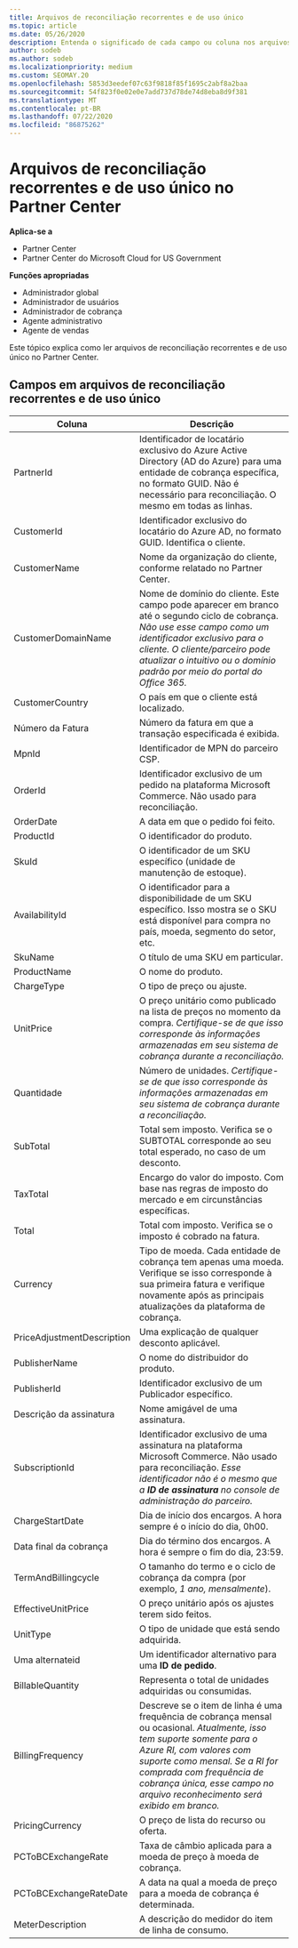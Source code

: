```yaml
---
title: Arquivos de reconciliação recorrentes e de uso único
ms.topic: article
ms.date: 05/26/2020
description: Entenda o significado de cada campo ou coluna nos arquivos de reconciliação única e recorrente do Partner Center.
author: sodeb
ms.author: sodeb
ms.localizationpriority: medium
ms.custom: SEOMAY.20
ms.openlocfilehash: 5853d3eedef07c63f9818f85f1695c2abf8a2baa
ms.sourcegitcommit: 54f823f0e02e0e7add737d78de74d8eba8d9f381
ms.translationtype: MT
ms.contentlocale: pt-BR
ms.lasthandoff: 07/22/2020
ms.locfileid: "86875262"
---
```

# <a name="one-time-and-recurring-reconciliation-files-in-partner-center"></a>Arquivos de reconciliação recorrentes e de uso único no Partner Center

**Aplica-se a**

- Partner Center
- Partner Center do Microsoft Cloud for US Government

**Funções apropriadas**

- Administrador global
- Administrador de usuários
- Administrador de cobrança
- Agente administrativo
- Agente de vendas

Este tópico explica como ler arquivos de reconciliação recorrentes e de uso único no Partner Center.

## <a name="fields-in-one-time-and-recurring-reconciliation-files"></a>Campos em arquivos de reconciliação recorrentes e de uso único

| Coluna | Descrição |
| ------ | ----------- |
| PartnerId | Identificador de locatário exclusivo do Azure Active Directory (AD do Azure) para uma entidade de cobrança específica, no formato GUID. Não é necessário para reconciliação. O mesmo em todas as linhas. |
| CustomerId | Identificador exclusivo do locatário do Azure AD, no formato GUID. Identifica o cliente. |
| CustomerName | Nome da organização do cliente, conforme relatado no Partner Center. |
| CustomerDomainName | Nome de domínio do cliente. Este campo pode aparecer em branco até o segundo ciclo de cobrança. *Não use esse campo como um identificador exclusivo para o cliente. O cliente/parceiro pode atualizar o intuitivo ou o domínio padrão por meio do portal do Office 365.* |
| CustomerCountry | O país em que o cliente está localizado. |
| Número da Fatura | Número da fatura em que a transação especificada é exibida. |
| MpnId | Identificador de MPN do parceiro CSP. |
| OrderId | Identificador exclusivo de um pedido na plataforma Microsoft Commerce. Não usado para reconciliação. |
| OrderDate | A data em que o pedido foi feito. |
| ProductId | O identificador do produto. |
| SkuId | O identificador de um SKU específico (unidade de manutenção de estoque). |
| AvailabilityId | O identificador para a disponibilidade de um SKU específico. Isso mostra se o SKU está disponível para compra no país, moeda, segmento do setor, etc. |
| SkuName | O título de uma SKU em particular. |
| ProductName | O nome do produto. |
| ChargeType | O tipo de preço ou ajuste. |
| UnitPrice | O preço unitário como publicado na lista de preços no momento da compra. *Certifique-se de que isso corresponde às informações armazenadas em seu sistema de cobrança durante a reconciliação.* |
| Quantidade | Número de unidades. *Certifique-se de que isso corresponde às informações armazenadas em seu sistema de cobrança durante a reconciliação.* |
| SubTotal | Total sem imposto. Verifica se o SUBTOTAL corresponde ao seu total esperado, no caso de um desconto. |
| TaxTotal | Encargo do valor do imposto. Com base nas regras de imposto do mercado e em circunstâncias específicas. |
| Total | Total com imposto. Verifica se o imposto é cobrado na fatura. |
| Currency | Tipo de moeda. Cada entidade de cobrança tem apenas uma moeda. Verifique se isso corresponde à sua primeira fatura e verifique novamente após as principais atualizações da plataforma de cobrança. |
| PriceAdjustmentDescription | Uma explicação de qualquer desconto aplicável. |
| PublisherName | O nome do distribuidor do produto.
| PublisherId | Identificador exclusivo de um Publicador específico. |
| Descrição da assinatura | Nome amigável de uma assinatura. |
| SubscriptionId | Identificador exclusivo de uma assinatura na plataforma Microsoft Commerce. Não usado para reconciliação. *Esse identificador não é o mesmo que a **ID de assinatura** no console de administração do parceiro.* |
| ChargeStartDate | Dia de início dos encargos. A hora sempre é o início do dia, 0h00. |
| Data final da cobrança | Dia do término dos encargos. A hora é sempre o fim do dia, 23:59. |
| TermAndBillingcycle | O tamanho do termo e o ciclo de cobrança da compra (por exemplo, *1 ano, mensalmente*). |
| EffectiveUnitPrice | O preço unitário após os ajustes terem sido feitos. |
| UnitType | O tipo de unidade que está sendo adquirida. |
| Uma alternateid | Um identificador alternativo para uma **ID de pedido**. |
| BillableQuantity | Representa o total de unidades adquiridas ou consumidas. |
| BillingFrequency | Descreve se o item de linha é uma frequência de cobrança mensal ou ocasional. *Atualmente, isso tem suporte somente para o Azure RI, com valores com suporte como mensal. Se a RI for comprada com frequência de cobrança única, esse campo no arquivo reconhecimento será exibido em branco.* |
| PricingCurrency | O preço de lista do recurso ou oferta. |
| PCToBCExchangeRate | Taxa de câmbio aplicada para a moeda de preço à moeda de cobrança. |
| PCToBCExchangeRateDate | A data na qual a moeda de preço para a moeda de cobrança é determinada. |
| MeterDescription | A descrição do medidor do item de linha de consumo. |
